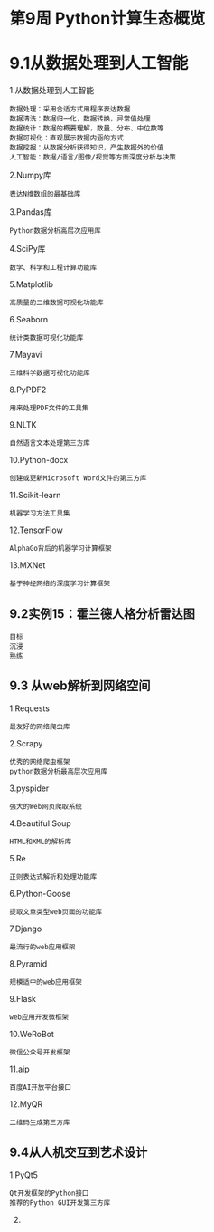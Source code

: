 # 第9周 Python计算生态概览

# 9.1从数据处理到人工智能
    
1.从数据处理到人工智能

    数据处理：采用合适方式用程序表达数据
    数据清洗：数据归一化，数据转换，异常值处理
    数据统计：数据的概要理解，数量、分布、中位数等
    数据可视化：直观展示数据内涵的方式
    数据挖掘：从数据分析获得知识，产生数据外的价值
    人工智能：数据/语言/图像/视觉等方面深度分析与决策
    
2.Numpy库
     
    表达N维数组的最基础库
    
3.Pandas库
    
    Python数据分析高层次应用库
    
4.SciPy库

    数学、科学和工程计算功能库
    
5.Matplotlib
    
    高质量的二维数据可视化功能库
    
6.Seaborn
    
    统计类数据可视化功能库
    
7.Mayavi
    
    三维科学数据可视化功能库
    
8.PyPDF2
    
    用来处理PDF文件的工具集
    
9.NLTK

    自然语言文本处理第三方库
    
10.Python-docx
    
    创建或更新Microsoft Word文件的第三方库
    
11.Scikit-learn

    机器学习方法工具集
    
12.TensorFlow
    
    AlphaGo背后的机器学习计算框架
    
13.MXNet

    基于神经网络的深度学习计算框架
    
## 9.2实例15：霍兰德人格分析雷达图

    目标
    沉浸
    熟练

## 9.3 从web解析到网络空间

1.Requests
    
    最友好的网络爬虫库

2.Scrapy
    
    优秀的网络爬虫框架
    python数据分析最高层次应用库
    
3.pyspider

    强大的Web网页爬取系统
    
4.Beautiful Soup

    HTML和XML的解析库
    
5.Re
    
    正则表达式解析和处理功能库
    
6.Python-Goose

    提取文章类型web页面的功能库
    
7.Django
    
    最流行的web应用框架
    
8.Pyramid 

    规模适中的web应用框架
    
9.Flask

    web应用开发微框架
    
10.WeRoBot

    微信公众号开发框架
    
11.aip

    百度AI开放平台接口
    
12.MyQR
    
    二维码生成第三方库
    
## 9.4从人机交互到艺术设计

1.PyQt5
    
    Qt开发框架的Python接口
    推荐的Python GUI开发第三方库
    
2.

                
